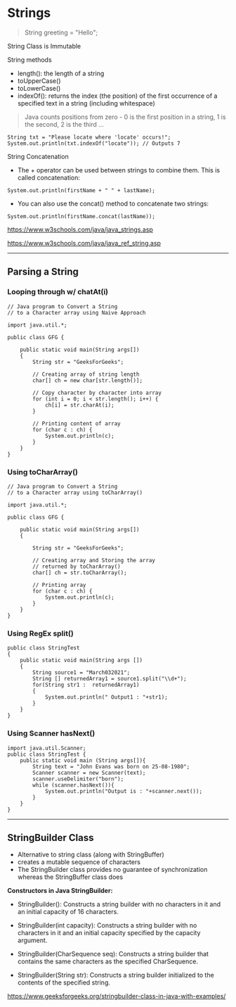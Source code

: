 # Strings

>  String greeting = "Hello";

String Class is Immutable

String methods
-  length():  the length of a string
-  toUpperCase()
-  toLowerCase()
-  indexOf():  returns the index (the position) of the first occurrence of a specified text in a string (including whitespace)
>  Java counts positions from zero - 0 is the first position in a string, 1 is the second, 2 is the third ...
```
String txt = "Please locate where 'locate' occurs!";
System.out.println(txt.indexOf("locate")); // Outputs 7
```

String Concatenation
-  The + operator can be used between strings to combine them. This is called concatenation:
```
System.out.println(firstName + " " + lastName);
```
-  You can also use the concat() method to concatenate two strings:
```
System.out.println(firstName.concat(lastName));
```

https://www.w3schools.com/java/java_strings.asp

https://www.w3schools.com/java/java_ref_string.asp

-----------------------------------------

## Parsing a String

### Looping through w/ chatAt(i)
```
// Java program to Convert a String
// to a Character array using Naive Approach
  
import java.util.*;
  
public class GFG {
  
    public static void main(String args[])
    {
        String str = "GeeksForGeeks";
  
        // Creating array of string length
        char[] ch = new char[str.length()];
  
        // Copy character by character into array
        for (int i = 0; i < str.length(); i++) {
            ch[i] = str.charAt(i);
        }
  
        // Printing content of array
        for (char c : ch) {
            System.out.println(c);
        }
    }
}
```


### Using toCharArray()
```
// Java program to Convert a String
// to a Character array using toCharArray()
  
import java.util.*;
  
public class GFG {
  
    public static void main(String args[])
    {
  
        String str = "GeeksForGeeks";
  
        // Creating array and Storing the array
        // returned by toCharArray()
        char[] ch = str.toCharArray();
  
        // Printing array
        for (char c : ch) {
            System.out.println(c);
        }
    }
}
```


### Using RegEx split()
```
public class StringTest 
{
    public static void main(String args [])
    {
        String source1 = "March032021";
        String [] returnedArray1 = source1.split("\\d+");
        for(String str1 :  returnedArray1)
        {
            System.out.println(" Output1 : "+str1);
        }
    }
}

```

### Using Scanner hasNext()
```
import java.util.Scanner;
public class StringTest {
    public static void main (String args[]){
        String text = "John Evans was born on 25-08-1980";
        Scanner scanner = new Scanner(text);
        scanner.useDelimiter("born");
        while (scanner.hasNext()){
            System.out.println("Output is : "+scanner.next());
        }
    }
}
```

-----------------------------------------

## StringBuilder Class
-  Alternative to string class (along with StringBuffer)
-  creates a mutable sequence of characters
-  The StringBuilder class provides no guarantee of synchronization whereas the StringBuffer class does

**Constructors in Java StringBuilder:** 
 

-  StringBuilder(): Constructs a string builder with no characters in it and an initial capacity of 16 characters.
     
-  StringBuilder(int capacity): Constructs a string builder with no characters in it and an initial capacity specified by the capacity argument.
     
-  StringBuilder(CharSequence seq): Constructs a string builder that contains the same characters as the specified CharSequence.
     
-  StringBuilder(String str): Constructs a string builder initialized to the contents of the specified string. 


https://www.geeksforgeeks.org/stringbuilder-class-in-java-with-examples/
